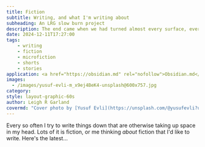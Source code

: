```yaml
---
title: Fiction
subtitle: Writing, and what I'm writing about
subheading: An LRG slow burn project
description: The end came when we had turned almost every surface, every structure, every material into a storage medium for the immortal mega-rich...
date: 2024-12-11T17:27:00
tags:
    - writing
    - fiction
    - microfiction
    - shorts
    - stories
application: <a href="https://obsidian.md" rel="nofollow">Obsidian.md</a>
images:
  - /images/yusuf-evli-m_x9ej4BeK4-unsplash@600x757.jpg
category: 
style: layout-graphic-60s
author: Leigh R Garland
covermd: "Cover photo by [Yusuf Evli](https://unsplash.com/@yusufevli?utm_content=creditCopyText&utm_medium=referral&utm_source=unsplash) on https://unsplash.com/photos/turned-on-desk-lamp-near-calculator-m_x9ej4BeK4?utm_content=creditCopyText&utm_medium=referral&utm_source=unsplash"
---
```



Every so often I try to write things down that are otherwise taking up space in my head. Lots of it is fiction, or me thinking _about_ fiction that I'd like to write. Here's the latest&hellip;